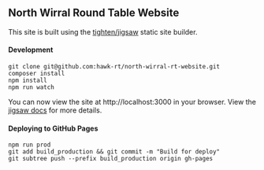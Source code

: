 ## North Wirral Round Table Website

This site is built using the [tighten/jigsaw](https://github.com/tighten/jigsaw) static site builder.

#### Development

```shell
git clone git@github.com:hawk-rt/north-wirral-rt-website.git
composer install
npm install
npm run watch
```

You can now view the site at http://localhost:3000 in your browser. View the [jigsaw docs](https://jigsaw.tighten.com/docs/installation/) for more details.

#### Deploying to GitHub Pages

```shell
npm run prod
git add build_production && git commit -m "Build for deploy"
git subtree push --prefix build_production origin gh-pages
```

